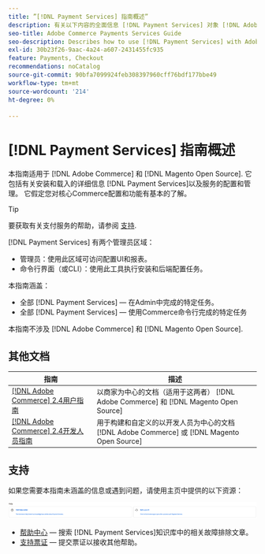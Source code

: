 ```yaml
---
title: ”[!DNL Payment Services] 指南概述”
description: 有关以下内容的全面信息 [!DNL Payment Services] 对象 [!DNL Adobe Commerce] 和 [!DNL Magento Open Source] 管理员，包括安装和载入
seo-title: Adobe Commerce Payments Services Guide
seo-description: Describes how to use [!DNL Payment Services] with Adobe Commerce or [!DNL Magento Open Source].
exl-id: 30b23f26-9aac-4a24-a607-2431455fc935
feature: Payments, Checkout
recommendations: noCatalog
source-git-commit: 90bfa7099924feb308397960cff76bdf177bbe49
workflow-type: tm+mt
source-wordcount: '214'
ht-degree: 0%

---
```


# [!DNL Payment Services] 指南概述

本指南适用于 [!DNL Adobe Commerce] 和 [!DNL Magento Open Source]. 它包括有关安装和载入的详细信息 [!DNL Payment Services]以及服务的配置和管理。 它假定您对核心Commerce配置和功能有基本的了解。

>[!TIP]
>
>要获取有关支付服务的帮助，请参阅 [支持](#support).

[!DNL Payment Services] 有两个管理员区域：

* 管理员：使用此区域可访问配置UI和报表。
* 命令行界面（或CLI）：使用此工具执行安装和后端配置任务。

本指南涵盖：

* 全部 [!DNL Payment Services] — 在Admin中完成的特定任务。
* 全部 [!DNL Payment Services] — 使用Commerce命令行完成的特定任务

本指南不涉及 [!DNL Adobe Commerce] 和 [!DNL Magento Open Source].

## 其他文档

| 指南 | 描述 |
|------ | ----------- |
| [[!DNL Adobe Commerce] 2.4用户指南](https://experienceleague.adobe.com/docs/commerce-admin/user-guides/home.html) | 以商家为中心的文档（适用于这两者） [!DNL Adobe Commerce] 和 [!DNL Magento Open Source] |
| [[!DNL Adobe Commerce] 2.4开发人员指南](https://developer.adobe.com/commerce/docs) | 用于构建和自定义的以开发人员为中心的文档 [!DNL Adobe Commerce] 或 [!DNL Magento Open Source] |

## 支持

如果您需要本指南未涵盖的信息或遇到问题，请使用主页中提供的以下资源：

![帮助资源](assets/help-resources.png)

* [帮助中心](https://experienceleague.adobe.com/docs/commerce-knowledge-base/kb/overview.html) — 搜索 [!DNL Payment Services]知识库中的相关故障排除文章。
* [支持票证](https://experienceleague.adobe.com/docs/commerce-knowledge-base/kb/help-center-guide/magento-help-center-user-guide.html#submit-ticket) — 提交票证以接收其他帮助。
